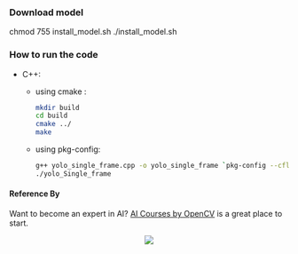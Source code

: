 ### Download model
  chmod 755 install_model.sh
  ./install_model.sh

### How to run the code 

* C++:

  * using cmake :
    ```bash
    mkdir build
    cd build
    cmake ../
    make
    ```

  * using pkg-config:

    ```bash
    g++ yolo_single_frame.cpp -o yolo_single_frame `pkg-config --cflags --libs opencv4`
    ./yolo_Single_frame
    ```

#### Reference By

Want to become an expert in AI? [AI Courses by OpenCV](https://opencv.org/courses/) is a great place to start. 

<a href="https://opencv.org/courses/">
<p align="center"> 
<img src="https://www.learnopencv.com/wp-content/uploads/2020/04/AI-Courses-By-OpenCV-Github.png">
</p>
</a>
